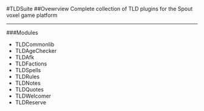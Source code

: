 #TLDSuite
##Ovewrview
Complete collection of TLD plugins for the Spout voxel game platform
***
###Modules
* TLDCommonlib
* TLDAgeChecker
* TLDAfk
* TLDFactions
* TLDSpells
* TLDRules
* TLDNotes
* TLDQuotes
* TLDWelcomer
* TLDReserve
